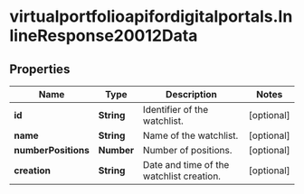 # virtualportfolioapifordigitalportals.InlineResponse20012Data

## Properties

Name | Type | Description | Notes
------------ | ------------- | ------------- | -------------
**id** | **String** | Identifier of the watchlist. | [optional] 
**name** | **String** | Name of the watchlist. | [optional] 
**numberPositions** | **Number** | Number of positions. | [optional] 
**creation** | **String** | Date and time of the watchlist creation. | [optional] 


